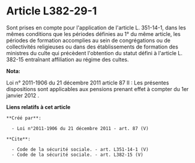 # Article L382-29-1

Sont prises en compte pour l'application de l'article L. 351-14-1, dans les mêmes conditions que les périodes définies au 1°
du même article, les périodes de formation accomplies au sein de congrégations ou de collectivités religieuses ou dans des
établissements de formation des ministres du culte qui précèdent l'obtention du statut défini à l'article L. 382-15
entraînant affiliation au régime des cultes.

**Nota:**

Loi n° 2011-1906 du 21 décembre 2011 article 87 II : Les présentes dispositions sont applicables aux pensions prenant effet à
compter du 1er janvier 2012 .

**Liens relatifs à cet article**

	**Créé par**:

	  - Loi n°2011-1906 du 21 décembre 2011 - art. 87 (V)

	**Cite**:

	  - Code de la sécurité sociale. - art. L351-14-1 (V)
	  - Code de la sécurité sociale. - art. L382-15 (V)
